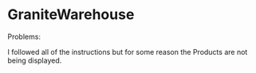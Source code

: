 # GraniteWarehouse

Problems: 

I followed all of the instructions but for some reason the Products are not being displayed. 


